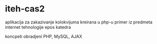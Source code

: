 # iteh-cas2

aplikacija za zakazivanje kolokvijuma kreirana u php-u
primer iz predmeta internet tehnologije epos katedra

koncpeti obradjeni PHP, MySQL, AJAX
